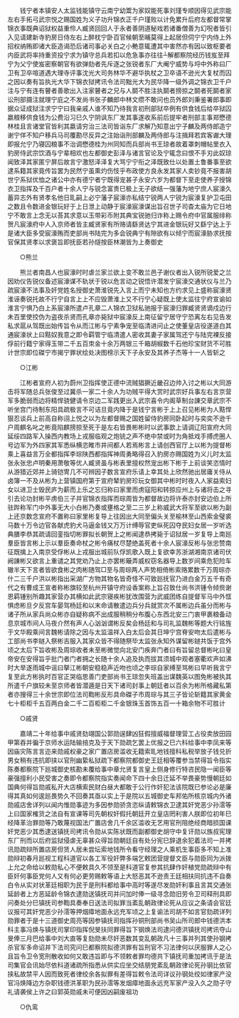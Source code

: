 <!-- { "loadSidebar": true } -->
　　钱宁者本镇安人太监钱能镇守云南宁幼鬻为家奴能死事刘瑾专顺因得见武宗能左右手拓弓武宗悦之赐国姓为义子功升锦衣正千户瑾败以计免累升后府左都督常掌锦衣事既典诏狱权益重伶人臧贤回回人于永者善阴道秘戏若诸番僧善为幻呪者皆引入见请建新寺豹房日侍左右上醉枕宁卧百官候朝至晡莫得上起居但伺宁宁内侍上外招权纳贿即诸大臣造谒恐后诸司事必关白之小艴意辄遭其中害然亦有因以致枢要者内臣武将率持重资投宁求为镇守总兵若扣以危急事亦往往┴解都察院经历钱岌至拜宁为父宁使岌密察朝官有欲弹劾者先斥逐之张锐者东厂大阉宁威势与埒中外称曰厂卫有卫卒喧道遇大理寺评事沈光大司务林华不避华执杖之卫卒语不逊光大复杖而囚之因以奏有旨执光大华下锦衣狱拷讯令法司黜光大为民华降一级外调之锦衣卫千户注与宁有连有瞽者善歌出入注家瞽者之兄与人鬬不胜注执鬬者搒掠之鬬者死鬬者家讼刑部摄注就理宁庇之不发尚书张子麟郎中林文缵不敢问也员外郎刘秉鉴署郎事即据众证成狱注求宁宁曰我亲戚人谁不知乃待我言初刑部狱卒例有供食钱后给卒狱囚嬴粮移供食钱为公费沿习巳久宁阴讽东厂发其事遂收系前后提牢者刑部主事郑懋德林桂且言诸堂官皆利其嬴请穷治三法司皆诣东厂求解乃知意出宁子麟及两侍郎造宁谢宁佯不知户移兵马司覆勘尽反异之注始诣刑部麟及两侍郎与注揖拜若宾客谳大理即报允宁乃寝囚粮事不治调懋德桂为州同知而兵部尚书王琼者故着罩刺帽帖里衣入豹房侍武宗饮酒与宁辈相欢也左都御史彭泽与诸言官论及宁辄念曰恨不手刃此奴琼闻致泽其家匿宁屏后故言宁激怒泽泽复大骂宁宁衔之泽既致仕以处置土鲁番事至欲逮系籍其家竟传旨罢为民然宁虽熏灼伤忮乎布政使方良永发其家人卖钞竟不报害胡世宁系狱优恤之诸公中亦有德宁者宁既得宠甚子永安六岁为都督下至走使养子授锦衣卫指挥及千百户者十余人宁与锐念富贵巳极上无子欲结一强藩为地宁庶人宸濠久蓄异志外有贤孝名他日耴嗣上必宁藩子宸濠亦私结宁锐两人宁锐为宸濠复护卫屯田之数且令数进金银玩好于上日泄上动静于宸濠宸濠谋出旨召世子司杳太庙为它日地宁不敢言上念无以荅其求意以玉带彩币附其典宝锐驰归诈称上赐令府中官属服绯称贺凡宸濠府中人入京师者皆主臧贤家有所赂请繇贤达宁其进金银玩好又繇宁达上于是诸大臣多受宸濠贿而吏部尚书陆完为多会锐典宁有隙欲有以倾宁而宸濠胁求抚按官保其贤孝以求褒旨即抚臣若孙燧按臣林潮皆为上奏御史 

　　○熊兰 

　　熊兰者南昌人也宸濠时时虐兰家兰欲上变不敢兰邑子谢仪者出入锐所锐爱之兰因劝仪告锐仪备述宸濠谋不轨状于锐以危言动之锐悟许潜发宁宸濠交通状仪与兰乃疏宸濠不法事及奸党姓名授御史萧淮锐先入言上而宁未知也方约求见上盛称宸濠贤淮诬奏锐托故不行宁自言上上不应毁萧淮上又不行宁心疑既上使太监往宁府宣谕如淮言宁惧乃白上系宸濠所遣卢孔章二人锦衣卫狱私驰报于宸濠归罪臧贤贤谪戍边行未百里使挍伪为盗夜杀贤而孔章亦毙狱中宸濠反上南征留宁居守宁恐离左右见告发私求扈从驾既出始传旨令从而江彬与宁素争宠至临清进问止之使董皇店役遂道白其通宸濠状上曰黠奴我意之即令羁管宁临清遣人密收其妻子家属驾还宁与陆完裸反接俘前行籍宁家得玉带二千五百朿金十余万两银三千箱胡椒数千石他珍宝财货不可胜计世宗即位磔宁市揭宁罪状绘处决图榜示天下子永安及其养子杰等十一人皆斩之 

　　○江彬 

　　江彬者宣府人初为蔚州卫指挥使正德中流贼猖獗近畿召边帅入讨之彬以大同游击将军随总兵张俊至过冀杀一家二十余人为功贼平得大赏时武宗好兵事左右言京营军多脆弱而边将精悍骁健请令京边二军践更出入武宗喜令内阁草制台諌交章武宗不听坐宫门待制东阳具疏极言不可诘旦竟内降于是钱宁言彬于上上召见彬彬为人黠悍狠忍谈兵上前高自称诩上悦之以为左都督赐之国姓留侍豹房同卧起时与奕奕不逊千户周麒名叱之彬竟陷麒搒掠至死于是左右皆畏彬彬时以武事歆上请调辽阳宣府大同延绥四路军入操西内教场上戎服临观之炮铳之声不绝中禁或时为角抵戏手搏虎圈人号边军为外四家其军悉纵横恣睢市井间都人若焉彬言上请创西官厅上以彬为提督彬乘上喜益言万全都指挥李琮陕西都指挥神周勇略得召入豹房亦赐国姓为义儿时太监张永张忠卢明秦用萧敬等优人臧贤虽与彬表里擅权然宠出彬下彬于上前谈笑恣情时从游猎近郊并上骑铠冑几不可辨因子数言宣府乐请上幸其处上欣然驰出居庸关侍从卤簿一不及从彬为上营镇国府第于宣府辇豹房珍玩女御其中彬时时夜入人家益索妇女以进卫士毁民庐为薪而上乐之忘归称曰家里而虏寇阳和转掠应州上与诸将击之寻引去论功封彬平虏伯三子并官锦衣指挥而琮周皆为都督故边将许泰亦封安边伯上所驻跸称军门中外事无大小白彬乃奏或壅格之至二三岁上称威武大将军至欲以彬为副上还京数念宣府不置称曰家里彬复导上往因出大同至偏头关至榆林至山西索金璧裘马数十万令边官各献虎豹犬马逼金钱又万万计缚辱官吏纵死囚夺民妇女居一岁听选典膳李恭其疏请回銮指切彬罪拟长朝贺上之彬闻逮恭拷毙于诏狱居一岁复导上南廵羣臣皆言彬上示以羣臣奏命杖之彬令痛杖尽楚绝盖死者十余人宸濠反彬与张忠赞南征既擒上入南京受俘彬从上戎服出城前队俘凯歌入既上复欲幸苏浙湖湘南京诸司伏阙諌彬又欲言上重谴之其党劝乃止上亦罢彬簸弄威权窃名器导上数岁间乘危犯险车辙半天下言者皆欲食彬之肉彬随驾□至与周琮两人声势相倚彬索赂累数千万周琮亦什二三千户洪以彬指出采湖广方物其物名皆奇怪不可致廵抚官乃进白金万五千有奇代之有曹成王宣者称彬旗较至杭州开镇守府设香案称上旨召致仕尚书洪锺令倾赀谢恩羁锺别所趣其家营办其横如此武宗寝疾彬犹改围营为武威团练自提督军马中外恇惧虑彬旦夕反宫车晏驾杨廷和以末命请散遣边兵分兵就赏次不属彬边兵虽分而彬与诸子所从家兵尚众彬亦自疑称病不出成服稍稍分布腹心东西北安三门衷甲裹粮备动息京城市间人马夜介然有声人心汹汹谓彬反矣会杨廷和与司礼监魏彬等题大行铭旌于文华殿乘间言魏彬请除之因与太监温祥入白太后会其日坤宁宫脊安吻太后遣彬与工部尚书李鐩入祭彬吉服入其家众皆不得随祭毕太监张永知外谋留彬鐩共饭于宫外顷之太后下旨收彬及周琮收者未至彬微觉向北安门疾奔门者曰有旨留总督彬叱曰皇帝安在安得旨乎批门者门者拥之长随十余人追及执而拔其须城中观者塞衢欢声如沸时大旱遂雨城中谣曰拏江彬朝安稳稳声近吻也顷之李琮自家缚至骂彬曰早听我言宁复至此方彬执时百官正哭临思善门吏部尚书王琼忽失班盖出谋魏英以图免彬被执其所遣千户旗较未至京师者皆潜遁是日天下诸司封事上朝廷者以百余为彬所格藏私第者亦搜得三十余世宗即位法司鞫彬反形具命磔子市周琮与其三子皆论斩籍其家黄金七十柜柜千五百两白金二千二百柜柜二千金银珠玉首饰五百一十箱余物不可胜计 

　　○戚贤 

　　嘉靖二十年给事中戚贤劾翊国公郭勋逞肆凶狂假擅威福督理营工占役卖放田园甲第吞并徧于京师水运陆输掊克及于天下勋疏乞罢上优报之巳六科给事中李凤来等因庙灾陈言言迩来勋戚权豪之家广置店房滥收无籍索耴地钱擅科私税举放子钱兑折男女稍有违抗即挟以官刑幽絷私狱疏下都察院都御史王廷相等覆参当禁得旨令指实陈奏都察院下廵城御史核勘未覆给事中章允贤复言皇上侧身修行特咨民隐一闻臣等豪强擅利小民受害之奏即令都察院指实奏闻命下四十余日迁延不举畏豪势慢朝廷如国典何得旨勋戚私开大店横索民财白昼大都敢于公行作奸犯法该院既巳参论必是廉得其真如何逡廵畏势久不回奏其亟以实上于是院以五城御史车邦佑所核京城内外诸勋戚店舍详列以闻内惟勋事迹为多因参勋骄贪恣纵请敕锦衣卫逮其奸党恶少孙澐等上曰国家榷货之法自有宣课等司先朝权奸假托朝廷开立皇店罔利害人朕即位初年巳经降革治罪勋等乃敢蔑视国法广置店舍几千余区滥收无艺用官刑阻绝经商暗损国课奸党恶少其悉逮送镇抚司拷讯令勋从实陈状既而副都御史胡守中复讦勋以族叔宪理东厂刑而以后府监狱侵虐无辜甚众得旨勋朝廷自有处分宪巳辞退余犯着法司一并拷讯勋疏辩所置店房但赁人居未尝坛索地钱所令看守经理之人乘机生事臣多不知上准勋辩初春月廵视工程科道官以各工军役奸弊多端乞敕团营提督文臣与勋臣同为派拨上允之命给以敕勋私心不便敕具久不领至是科道官复参其抗肆作奸植党勋疏辩中有臣奸何事臣党何人又有何必更劳赐敕等语上大怒恶其不逊责王廷相扶同抗违不自奏白令从实对状革廷相职为民于是刑科都给事中高时等遂尽发勋奸利事且言其交通张延龄者上方恶延龄令锦衣逮勋送镇抚司并问加时俸一级寻念勋旧劳令卫司释刑具即问奏处分巳镇抚司参鞫具奏奉日送法司拟罪当紊乱朝政律论死从应议之条请会官廷议报可其奸党恶少孙澐等押烟瘴地面永远充军顷之上复谕法司胡不如言官劾疏详列勋罪者于是十三道御史周亮等因参镇抚司指挥孙铜刑部尚书吴山所司郎中钱德洪本科主事冯焕与镇抚司掌印指挥倪旻扶同罪得旨下钢焕法司逮问德洪镇抚司拷讯夺山旻俸三月巴给事中刘大直等复劾勋未尽奸恶数其变乱朝政凡十三事并列其使孙钢拷杀官军多命诏并下法司究问巳都察院拟德洪罪有旨刑官不习法律何以厌服罪人之心且旨令卫令宽刑散收如何又敢违旨即与不领敕者罪均德共下镇抚司重加拷讯于是法司集官会讯始尽依科道诸疏所指悉从供实应坐交结朋党紊乱朝政律论死孙钢比依官挟私故禁平人因而致死者律绞余各拟罪有差得旨敕令法司详议孙钢处绞如律家产没官冯焕降边方杂职钱德洪革职为民孙澐等发烟瘴地面永远充军家产没入久之勋子守礼请袭侯上许之曰郭英勋戚未可便因凶嗣废祖功 

　　○仇鸾 

